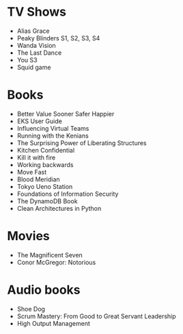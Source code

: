 # TV Shows

- Alias Grace
- Peaky Blinders S1, S2, S3, S4
- Wanda Vision
- The Last Dance
- You S3
- Squid game

# Books

- Better Value Sooner Safer Happier
- EKS User Guide
- Influencing Virtual Teams
- Running with the Kenians
- The Surprising Power of Liberating Structures
- Kitchen Confidential
- Kill it with fire
- Working backwards
- Move Fast
- Blood Meridian
- Tokyo Ueno Station
- Foundations of Information Security
- The DynamoDB Book
- Clean Architectures in Python

# Movies

- The Magnificent Seven
- Conor McGregor: Notorious

# Audio books

- Shoe Dog
- Scrum Mastery: From Good to Great Servant Leadership
- High Output Management
